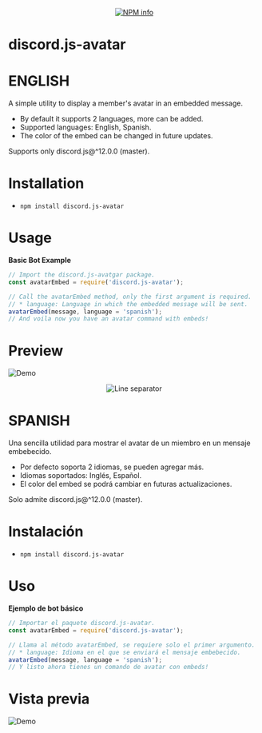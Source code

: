 <div align="center">
  <p>
    <a href="https://nodei.co/npm/discord.js-avatar
/"><img src="https://nodei.co/npm/discord.js-avatar.png?downloads=true&stars=true" alt="NPM info" /></a>
  </p>
</div>


# discord.js-avatar

# ENGLISH
A simple utility to display a member's avatar in an embedded message.

* By default it supports 2 languages, more can be added.
* Supported languages: English, Spanish.
* The color of the embed can be changed in future updates.

Supports only discord.js@^12.0.0 (master).

# Installation
* `npm install discord.js-avatar`

# Usage
__Basic Bot Example__

```js
// Import the discord.js-avatgar package.
const avatarEmbed = require('discord.js-avatar');

// Call the avatarEmbed method, only the first argument is required.
// * language: Language in which the embedded message will be sent.
avatarEmbed(message, language = 'spanish');
// And voila now you have an avatar command with embeds!
```
# Preview
![Demo](https://i.imgur.com/CHRAjXu.png)

<div align="center">
  <p>
    <img src="https://lh3.googleusercontent.com/proxy/TJqkDuQdqtOOYjn8d_L-TMXP6Sy7Q3vAmwu9flr0wPnxDizcNE736-b4RFPIXAazGnAsEnPIq5zPC4MW-IXGQwgz6xqT1l0" alt="Line separator"/>
  </p>
</div>

# SPANISH
Una sencilla utilidad para mostrar el avatar de un miembro en un mensaje embebecido.

* Por defecto soporta 2 idiomas, se pueden agregar más.
* Idiomas soportados: Inglés, Español.
* El color del embed se podrá cambiar en futuras actualizaciones.

Solo admite discord.js@^12.0.0 (master).

# Instalación
* `npm install discord.js-avatar`

# Uso
__Ejemplo de bot básico__

```js
// Importar el paquete discord.js-avatar.
const avatarEmbed = require('discord.js-avatar');

// Llama al método avatarEmbed, se requiere solo el primer argumento.
// * language: Idioma en el que se enviará el mensaje embebecido.
avatarEmbed(message, language = 'spanish');
// Y listo ahora tienes un comando de avatar con embeds!
```
# Vista previa
![Demo](https://i.imgur.com/OFnh5NK.png)